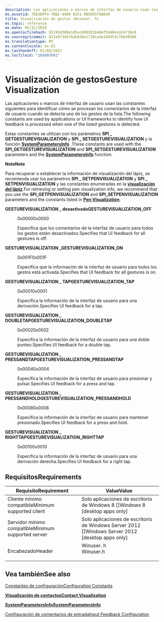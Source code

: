 ```yaml
---
description: Las aplicaciones o marcos de interfaz de usuario usan las constantes siguientes para identificar cómo se procesan los comentarios de la interfaz de usuario cuando se detecta uno de los gestos de la lista.
ms.assetid: 76D3DFF4-7BB2-49A9-8251-0B5D9376B649
title: Visualización de gestos (Winuser. h)
ms.topic: reference
ms.date: 05/31/2018
ms.openlocfilehash: 551934380e1d5ec0902818466f5840e1dc6718e9
ms.sourcegitcommit: 831e8f3db78ab820e1710cede244553c70e50500
ms.translationtype: MT
ms.contentlocale: es-ES
ms.lasthandoff: 01/08/2021
ms.locfileid: "105697601"
---
```

# <a name="gesture-visualization"></a><span data-ttu-id="2eec6-103">Visualización de gestos</span><span class="sxs-lookup"><span data-stu-id="2eec6-103">Gesture Visualization</span></span>

<span data-ttu-id="2eec6-104">Las aplicaciones o marcos de interfaz de usuario usan las constantes siguientes para identificar cómo se procesan los comentarios de la interfaz de usuario cuando se detecta uno de los gestos de la lista.</span><span class="sxs-lookup"><span data-stu-id="2eec6-104">The following constants are used by applications or UI frameworks to identify how UI feedback is processed when one of the listed gestures is detected.</span></span>

<span data-ttu-id="2eec6-105">Estas constantes se utilizan con los parámetros **SPI \_ GETGESTUREVISUALIZATION** y **SPI \_ SETGESTUREVISUALIZATION** y la función [**SystemParametersInfo**](/windows/win32/api/winuser/nf-winuser-systemparametersinfoa) .</span><span class="sxs-lookup"><span data-stu-id="2eec6-105">These constants are used with the **SPI\_GETGESTUREVISUALIZATION** and **SPI\_SETGESTUREVISUALIZATION** parameters and the [**SystemParametersInfo**](/windows/win32/api/winuser/nf-winuser-systemparametersinfoa) function.</span></span>

<span data-ttu-id="2eec6-106">**Note**</span><span class="sxs-lookup"><span data-stu-id="2eec6-106">**Note**</span></span>  

<span data-ttu-id="2eec6-107">Para recuperar o establecer la información de visualización del lápiz, se recomienda usar los parámetros **SPI \_ GETPENVISUALIZATION** y **SPI \_ SETPENVISUALIZATION** y las constantes enumeradas en la [**visualización del lápiz**](pen-visualization.md).</span><span class="sxs-lookup"><span data-stu-id="2eec6-107">For retrieving or setting pen visualization info, we recommend that you use the **SPI\_GETPENVISUALIZATION** and **SPI\_SETPENVISUALIZATION** parameters and the constants listed in [**Pen Visualization**](pen-visualization.md).</span></span>

<dl> <dt>

<span data-ttu-id="2eec6-108"><span id="GESTUREVISUALIZATION_OFF"></span><span id="gesturevisualization_off"></span>**GESTUREVISUALIZATION \_ desactivado**</span><span class="sxs-lookup"><span data-stu-id="2eec6-108"><span id="GESTUREVISUALIZATION_OFF"></span><span id="gesturevisualization_off"></span>**GESTUREVISUALIZATION\_OFF**</span></span>
</dt> <dd> <dl> <dt>

<span data-ttu-id="2eec6-109">0x0000</span><span class="sxs-lookup"><span data-stu-id="2eec6-109">0x0000</span></span>
</dt> <dt>



<span data-ttu-id="2eec6-110">Especifica que los comentarios de la interfaz de usuario para todos los gestos están desactivados.</span><span class="sxs-lookup"><span data-stu-id="2eec6-110">Specifies that UI feedback for all gestures is off.</span></span>


</dt> </dl> </dd> <dt>

<span data-ttu-id="2eec6-111"><span id="GESTUREVISUALIZATION_ON"></span><span id="gesturevisualization_on"></span>**GESTUREVISUALIZATION \_**</span><span class="sxs-lookup"><span data-stu-id="2eec6-111"><span id="GESTUREVISUALIZATION_ON"></span><span id="gesturevisualization_on"></span>**GESTUREVISUALIZATION\_ON**</span></span>
</dt> <dd> <dl> <dt>

<span data-ttu-id="2eec6-112">0x001F</span><span class="sxs-lookup"><span data-stu-id="2eec6-112">0x001F</span></span>
</dt> <dt>



<span data-ttu-id="2eec6-113">Especifica que la información de la interfaz de usuario para todos los gestos está activada.</span><span class="sxs-lookup"><span data-stu-id="2eec6-113">Specifies that UI feedback for all gestures is on.</span></span>


</dt> </dl> </dd> <dt>

<span data-ttu-id="2eec6-114"><span id="GESTUREVISUALIZATION_TAP"></span><span id="gesturevisualization_tap"></span>**GESTUREVISUALIZATION \_ TAP**</span><span class="sxs-lookup"><span data-stu-id="2eec6-114"><span id="GESTUREVISUALIZATION_TAP"></span><span id="gesturevisualization_tap"></span>**GESTUREVISUALIZATION\_TAP**</span></span>
</dt> <dd> <dl> <dt>

<span data-ttu-id="2eec6-115">0x0001</span><span class="sxs-lookup"><span data-stu-id="2eec6-115">0x0001</span></span>
</dt> <dt>



<span data-ttu-id="2eec6-116">Especifica la información de la interfaz de usuario para una derivación.</span><span class="sxs-lookup"><span data-stu-id="2eec6-116">Specifies UI feedback for a tap.</span></span>


</dt> </dl> </dd> <dt>

<span data-ttu-id="2eec6-117"><span id="GESTUREVISUALIZATION_DOUBLETAP"></span><span id="gesturevisualization_doubletap"></span>**GESTUREVISUALIZATION \_ DOUBLETAP**</span><span class="sxs-lookup"><span data-stu-id="2eec6-117"><span id="GESTUREVISUALIZATION_DOUBLETAP"></span><span id="gesturevisualization_doubletap"></span>**GESTUREVISUALIZATION\_DOUBLETAP**</span></span>
</dt> <dd> <dl> <dt>

<span data-ttu-id="2eec6-118">0x0002</span><span class="sxs-lookup"><span data-stu-id="2eec6-118">0x0002</span></span>
</dt> <dt>



<span data-ttu-id="2eec6-119">Especifica la información de la interfaz de usuario para una doble punteo.</span><span class="sxs-lookup"><span data-stu-id="2eec6-119">Specifies UI feedback for a double tap.</span></span>


</dt> </dl> </dd> <dt>

<span data-ttu-id="2eec6-120"><span id="GESTUREVISUALIZATION_PRESSANDTAP"></span><span id="gesturevisualization_pressandtap"></span>**GESTUREVISUALIZATION \_ PRESSANDTAP**</span><span class="sxs-lookup"><span data-stu-id="2eec6-120"><span id="GESTUREVISUALIZATION_PRESSANDTAP"></span><span id="gesturevisualization_pressandtap"></span>**GESTUREVISUALIZATION\_PRESSANDTAP**</span></span>
</dt> <dd> <dl> <dt>

<span data-ttu-id="2eec6-121">0x0004</span><span class="sxs-lookup"><span data-stu-id="2eec6-121">0x0004</span></span>
</dt> <dt>



<span data-ttu-id="2eec6-122">Especifica la información de la interfaz de usuario para presionar y pulsar.</span><span class="sxs-lookup"><span data-stu-id="2eec6-122">Specifies UI feedback for a press and tap.</span></span>


</dt> </dl> </dd> <dt>

<span data-ttu-id="2eec6-123"><span id="GESTUREVISUALIZATION_PRESSANDHOLD"></span><span id="gesturevisualization_pressandhold"></span>**GESTUREVISUALIZATION \_ PRESSANDHOLD**</span><span class="sxs-lookup"><span data-stu-id="2eec6-123"><span id="GESTUREVISUALIZATION_PRESSANDHOLD"></span><span id="gesturevisualization_pressandhold"></span>**GESTUREVISUALIZATION\_PRESSANDHOLD**</span></span>
</dt> <dd> <dl> <dt>

<span data-ttu-id="2eec6-124">0x0008</span><span class="sxs-lookup"><span data-stu-id="2eec6-124">0x0008</span></span>
</dt> <dt>



<span data-ttu-id="2eec6-125">Especifica la información de la interfaz de usuario para mantener presionado.</span><span class="sxs-lookup"><span data-stu-id="2eec6-125">Specifies UI feedback for a press and hold.</span></span>


</dt> </dl> </dd> <dt>

<span data-ttu-id="2eec6-126"><span id="GESTUREVISUALIZATION_RIGHTTAP"></span><span id="gesturevisualization_righttap"></span>**GESTUREVISUALIZATION \_ RIGHTTAP**</span><span class="sxs-lookup"><span data-stu-id="2eec6-126"><span id="GESTUREVISUALIZATION_RIGHTTAP"></span><span id="gesturevisualization_righttap"></span>**GESTUREVISUALIZATION\_RIGHTTAP**</span></span>
</dt> <dd> <dl> <dt>

<span data-ttu-id="2eec6-127">0x0010</span><span class="sxs-lookup"><span data-stu-id="2eec6-127">0x0010</span></span>
</dt> <dt>



<span data-ttu-id="2eec6-128">Especifica la información de la interfaz de usuario para una derivación derecha.</span><span class="sxs-lookup"><span data-stu-id="2eec6-128">Specifies UI feedback for a right tap.</span></span>


</dt> </dl> </dd> </dl>

## <a name="requirements"></a><span data-ttu-id="2eec6-129">Requisitos</span><span class="sxs-lookup"><span data-stu-id="2eec6-129">Requirements</span></span>



| <span data-ttu-id="2eec6-130">Requisito</span><span class="sxs-lookup"><span data-stu-id="2eec6-130">Requirement</span></span> | <span data-ttu-id="2eec6-131">Value</span><span class="sxs-lookup"><span data-stu-id="2eec6-131">Value</span></span> |
|-------------------------------------|--------------------------------------------------------------------------------------|
| <span data-ttu-id="2eec6-132">Cliente mínimo compatible</span><span class="sxs-lookup"><span data-stu-id="2eec6-132">Minimum supported client</span></span><br/> | <span data-ttu-id="2eec6-133">Solo aplicaciones de escritorio de Windows 8 \[\]</span><span class="sxs-lookup"><span data-stu-id="2eec6-133">Windows 8 \[desktop apps only\]</span></span><br/>                                           |
| <span data-ttu-id="2eec6-134">Servidor mínimo compatible</span><span class="sxs-lookup"><span data-stu-id="2eec6-134">Minimum supported server</span></span><br/> | <span data-ttu-id="2eec6-135">Solo aplicaciones de escritorio de Windows Server 2012 \[\]</span><span class="sxs-lookup"><span data-stu-id="2eec6-135">Windows Server 2012 \[desktop apps only\]</span></span><br/>                                 |
| <span data-ttu-id="2eec6-136">Encabezado</span><span class="sxs-lookup"><span data-stu-id="2eec6-136">Header</span></span><br/>                   | <dl> <span data-ttu-id="2eec6-137"><dt>Winuser. h</dt></span><span class="sxs-lookup"><span data-stu-id="2eec6-137"><dt>Winuser.h</dt></span></span> </dl> |



## <a name="see-also"></a><span data-ttu-id="2eec6-138">Vea también</span><span class="sxs-lookup"><span data-stu-id="2eec6-138">See also</span></span>

<dl> <dt>

[<span data-ttu-id="2eec6-139">Constantes de configuración</span><span class="sxs-lookup"><span data-stu-id="2eec6-139">Configuration Constants</span></span>](configuration-constants.md)
</dt> <dt>

[<span data-ttu-id="2eec6-140">**Visualización de contactos**</span><span class="sxs-lookup"><span data-stu-id="2eec6-140">**Contact Visualization**</span></span>](contact-visualization.md)
</dt> <dt>

[<span data-ttu-id="2eec6-141">**SystemParametersInfo**</span><span class="sxs-lookup"><span data-stu-id="2eec6-141">**SystemParametersInfo**</span></span>](/windows/win32/api/winuser/nf-winuser-systemparametersinfoa)
</dt> <dt>

[<span data-ttu-id="2eec6-142">Configuración de comentarios de entrada</span><span class="sxs-lookup"><span data-stu-id="2eec6-142">Input Feedback Configuration</span></span>](/previous-versions/windows/desktop/input_feedback/input-feedback-configuration-portal)
</dt> </dl>

 

